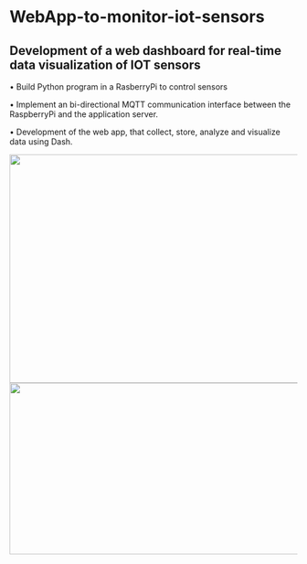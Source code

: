 # WebApp-to-monitor-iot-sensors

## Development of a web dashboard for real-time data visualization of IOT sensors

  • Build Python program in a RasberryPi to control sensors

  • Implement an bi-directional MQTT communication interface between the RaspberryPi and the application server.

  • Development of the web app, that collect, store, analyze and visualize data using Dash.

<img src="https://user-images.githubusercontent.com/96794946/197435276-62eac328-998f-4a57-8ad8-dec27013db50.png" width="700" height="400">

<img src="https://user-images.githubusercontent.com/96794946/197435471-7d4d39a9-829e-41e2-97d7-0792f42d1920.png" width="900" height="300">
